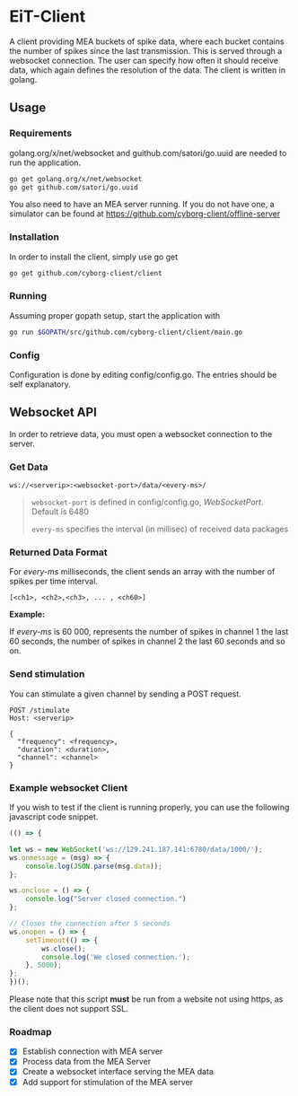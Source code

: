 # EiT-Client

A client providing MEA buckets of spike data, where each bucket contains the number of spikes since the last transmission. This is served through a websocket connection. The user can specify how often it should receive data, which again defines the resolution of the data. The client is written in golang.

## Usage
### Requirements
golang.org/x/net/websocket and guithub.com/satori/go.uuid are needed to run the application.
```bash
go get golang.org/x/net/websocket
go get github.com/satori/go.uuid
```

You also need to have an MEA server running. If you do not have one, a simulator can be found at https://github.com/cyborg-client/offline-server

### Installation
In order to install the client, simply use go get
```bash
go get github.com/cyborg-client/client
```

### Running
Assuming proper gopath setup, start the application with
```bash
go run $GOPATH/src/github.com/cyborg-client/client/main.go
```

### Config

Configuration is done by editing config/config.go. The entries should be self explanatory.

## Websocket API
In order to retrieve data, you must open a websocket connection to the server.
### Get Data
```HTTP
ws://<serverip>:<websocket-port>/data/<every-ms>/
```

> `websocket-port` is defined in config/config.go, *WebSocketPort*. Default is 6480
>
> `every-ms` specifies the interval (in millisec) of received data packages

### Returned Data Format
For *every-ms* milliseconds, the client sends an array with the number of spikes per time interval.
```
[<ch1>, <ch2>,<ch3>, ... , <ch60>]
```
**Example:**

If *every-ms* is 60 000, <ch1> represents the number of spikes in channel 1 the last 60 seconds, <ch2> the number of spikes in channel 2 the last 60 seconds and so on.

### Send stimulation

You can stimulate a given channel by sending a POST request.
```HTTP
POST /stimulate
Host: <serverip>

{
  "frequency": <frequency>,
  "duration": <duration>,
  "channel": <channel>
}
```

### Example websocket Client

If you wish to test if the client is running properly, you can use the following javascript code snippet.

```javascript
(() => {

let ws = new WebSocket('ws://129.241.187.141:6780/data/1000/');
ws.onmessage = (msg) => {
    console.log(JSON.parse(msg.data));
};

ws.onclose = () => {
    console.log("Server closed connection.")
};

// Closes the connection after 5 seconds
ws.onopen = () => {
    setTimeout(() => {
        ws.close();
        console.log('We closed connection.');
    }, 5000);
};
})();
```
Please note that this script **must** be run from a website not using https, as the client does not support SSL.

### Roadmap
- [x] Establish connection with MEA server
- [x] Process data from the MEA Server
- [x] Create a websocket interface serving the MEA data
- [x] Add support for stimulation of the MEA server
